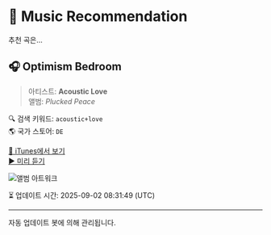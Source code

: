 
# 🎵 Music Recommendation

추천 곡은...

## 🎧 Optimism Bedroom  
> 아티스트: **Acoustic Love**  
> 앨범: _Plucked Peace_  

🔍 검색 키워드: `acoustic+love`  
🌎 국가 스토어: `DE`

[🔗 iTunes에서 보기](https://music.apple.com/de/album/optimism-bedroom/1763317163?i=1763317508&uo=4)  
[▶️ 미리 듣기](https://audio-ssl.itunes.apple.com/itunes-assets/AudioPreview211/v4/9c/0f/36/9c0f36d1-d26e-bdc2-09de-513dca8f9053/mzaf_1158321654875760184.plus.aac.p.m4a)

![앨범 아트워크](https://is1-ssl.mzstatic.com/image/thumb/Music221/v4/35/2b/be/352bbe8d-9b4b-f5e0-9d19-657345135066/cover.jpg/100x100bb.jpg)

⏳ 업데이트 시간: 2025-09-02 08:31:49 (UTC)

---
자동 업데이트 봇에 의해 관리됩니다.
